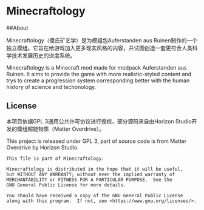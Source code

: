 # Minecraftology

##About

Minecraftology（傻氏矿艺学）是为模组包Auferstanden aus Ruinen制作的一个独立模组。它旨在给游戏加入更多现实风格的内容，并试图创造一套更符合人类科学技术发展历史的进度系统。

Minecraftology is a Minecraft mod made for modpack Auferstanden aus Ruinen. It aims to provide the game with more realistic-styled content and trys to create a progression system corresponding better with the human history of science and techonology.

## License

本项目依据GPL 3通用公共许可协议进行授权，部分源码来自由Horizon Studio开发的模组超能物质（Matter Overdrive）。

This project is released under GPL 3, part of source code is from Matter Overdrive by Horizon Studio.

    This file is part of Minecraftology.
    
    Minecraftology is distributed in the hope that it will be useful,
    but WITHOUT ANY WARRANTY; without even the implied warranty of
    MERCHANTABILITY or FITNESS FOR A PARTICULAR PURPOSE.  See the
    GNU General Public License for more details.
    
    You should have received a copy of the GNU General Public License
    along with this program.  If not, see <https://www.gnu.org/licenses/>.

